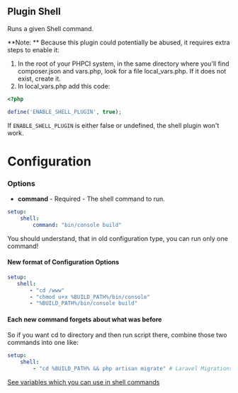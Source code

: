 Plugin Shell
------------

Runs a given Shell command.

**Note: ** Because this plugin could potentially be abused, it requires extra steps to enable it:

1. In the root of your PHPCI system, in the same directory where you'll find composer.json and vars.php, look for a file local_vars.php. If it does not exist, create it.
2. In local_vars.php add this code:

```php
<?php

define('ENABLE_SHELL_PLUGIN', true);
```

If `ENABLE_SHELL_PLUGIN` is either false or undefined, the shell plugin won't work.

Configuration
=============

### Options

* **command** - Required - The shell command to run.

```yml
setup:
    shell:
        command: "bin/console build"
```
 You should understand, that in old configuration type, you can run only one command!

#### New format of Configuration Options

```yml
setup:
   shell:
       - "cd /www"
       - "chmod u+x %BUILD_PATH%/bin/console"
       - "%BUILD_PATH%/bin/console build"
```

#### Each new command forgets about what was before

So if you want cd to directory and then run script there, combine those two commands into one like:

```yml
setup:
    shell:
        - "cd %BUILD_PATH% && php artisan migrate" # Laravel Migrations
```

[See variables which you can use in shell commands](../interpolation.md)
